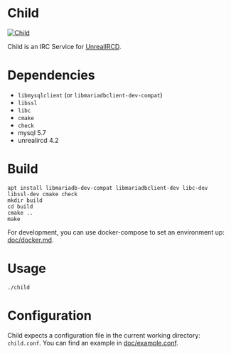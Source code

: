 # Child
[![Child](https://circleci.com/gh/Ethylix/child.svg?style=svg)](https://circleci.com/gh/Ethylix/child)

Child is an IRC Service for [UnrealIRCD](https://www.unrealircd.com).

# Dependencies
- `libmysqlclient` (or `libmariadbclient-dev-compat`)
- `libssl`
- `libc`
- `cmake`
- `check`
- mysql 5.7
- unrealircd 4.2

# Build
```
apt install libmariadb-dev-compat libmariadbclient-dev libc-dev libssl-dev cmake check
mkdir build
cd build
cmake ..
make
```

For development, you can use docker-compose to set an environment up: [doc/docker.md](doc/docker.md).

# Usage
```
./child
```

# Configuration
Child expects a configuration file in the current working directory: `child.conf`. You can find an example in [doc/example.conf](doc/example.conf).